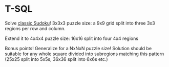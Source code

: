 # T-SQL

Solve [classic Sudoku](https://en.wikipedia.org/wiki/Sudoku)! 3x3x3 puzzle size: a 9x9 grid split into three 3x3 regions per row and column.

Extend it to 4x4x4 puzzle size: 16x16 split into four 4x4 regions

Bonus points! Generalize for a NxNxN puzzle size! Solution should be suitable for any whole square divided into subregions matching this pattern (25x25 split into 5x5s, 36x36 split into 6x6s etc.)